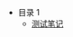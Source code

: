<!--
 * @Author: ShawnPhang
 * @Date: 2021-07-22 11:09:52
 * @Description: 目录文件
 * @LastEditors: ShawnPhang
 * @LastEditTime: 2022-08-02 17:57:37 / www.palxp.cn
-->

- 目录 1
  - [测试笔记](articles/test.md)

